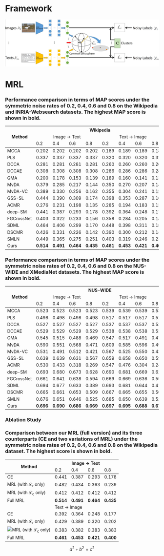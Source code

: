 # Framework

![MRL](MRL_Framework.jpg)


# MRL
<table>
<thead>
  <h3>Performance comparison in terms of MAP scores under the symmetric noise rates of 0.2, 0.4, 0.6 and 0.8 on the Wikipedia and INRIA-Websearch datasets. The highest MAP score is shown in <b>bold</b>.</h3>
  <tr>
    <th class="tg-0pky" rowspan="3", align="center">Method</th>
    <th class="tg-c3ow" colspan="8", align="center">Wikipedia</th>
    <th class="tg-c3ow" colspan="8", align="center">INRIA-Websearch</th>
  </tr>
  <tr>
    <td class="tg-c3ow" colspan="4", align="center">Image → Text</td>
    <td class="tg-c3ow" colspan="4", align="center">Text → Image</td>
    <td class="tg-c3ow" colspan="4", align="center">Image → Text</td>
    <td class="tg-c3ow" colspan="4", align="center">Text → Image</td>
  </tr>
  <tr>
    <td class="tg-c3ow">0.2</td>
    <td class="tg-c3ow">0.4</td>
    <td class="tg-c3ow">0.6</td>
    <td class="tg-c3ow">0.8</td>
    <td class="tg-c3ow">0.2</td>
    <td class="tg-c3ow">0.4</td>
    <td class="tg-c3ow">0.6</td>
    <td class="tg-c3ow">0.8</td>
    <td class="tg-c3ow">0.2</td>
    <td class="tg-c3ow">0.4</td>
    <td class="tg-c3ow">0.6</td>
    <td class="tg-c3ow">0.8</td>
    <td class="tg-c3ow">0.2</td>
    <td class="tg-c3ow">0.4</td>
    <td class="tg-c3ow">0.6</td>
    <td class="tg-c3ow">0.8</td>
  </tr>
</thead>
<tbody>
  <tr>
    <td class="tg-0pky">MCCA</td>
    <td class="tg-c3ow">0.202</td>
    <td class="tg-c3ow">0.202</td>
    <td class="tg-c3ow">0.202</td>
    <td class="tg-c3ow">0.202</td>
    <td class="tg-c3ow">0.189</td>
    <td class="tg-c3ow">0.189</td>
    <td class="tg-c3ow">0.189</td>
    <td class="tg-c3ow">0.189</td>
    <td class="tg-c3ow">0.275</td>
    <td class="tg-c3ow">0.275</td>
    <td class="tg-c3ow">0.275</td>
    <td class="tg-c3ow">0.275</td>
    <td class="tg-c3ow">0.277</td>
    <td class="tg-c3ow">0.277</td>
    <td class="tg-c3ow">0.277</td>
    <td class="tg-c3ow">0.277</td>
  </tr>
  <tr>
    <td class="tg-0pky">PLS</td>
    <td class="tg-c3ow">0.337</td>
    <td class="tg-c3ow">0.337</td>
    <td class="tg-c3ow">0.337</td>
    <td class="tg-c3ow">0.337</td>
    <td class="tg-c3ow">0.320</td>
    <td class="tg-c3ow">0.320</td>
    <td class="tg-c3ow">0.320</td>
    <td class="tg-c3ow">0.320</td>
    <td class="tg-c3ow">0.387</td>
    <td class="tg-c3ow">0.387</td>
    <td class="tg-c3ow">0.387</td>
    <td class="tg-c3ow">0.387</td>
    <td class="tg-c3ow">0.398</td>
    <td class="tg-c3ow">0.398</td>
    <td class="tg-c3ow">0.398</td>
    <td class="tg-c3ow">0.398</td>
  </tr>
  <tr>
    <td class="tg-0pky">DCCA</td>
    <td class="tg-c3ow">0.281</td>
    <td class="tg-c3ow">0.281</td>
    <td class="tg-c3ow">0.281</td>
    <td class="tg-c3ow">0.281</td>
    <td class="tg-c3ow">0.260</td>
    <td class="tg-c3ow">0.260</td>
    <td class="tg-c3ow">0.260</td>
    <td class="tg-c3ow">0.260</td>
    <td class="tg-c3ow">0.188</td>
    <td class="tg-c3ow">0.188</td>
    <td class="tg-c3ow">0.188</td>
    <td class="tg-c3ow">0.188</td>
    <td class="tg-c3ow">0.182</td>
    <td class="tg-c3ow">0.182</td>
    <td class="tg-c3ow">0.182</td>
    <td class="tg-c3ow">0.182</td>
  </tr>
  <tr>
    <td class="tg-0pky">DCCAE</td>
    <td class="tg-c3ow">0.308</td>
    <td class="tg-c3ow">0.308</td>
    <td class="tg-c3ow">0.308</td>
    <td class="tg-c3ow">0.308</td>
    <td class="tg-c3ow">0.286</td>
    <td class="tg-c3ow">0.286</td>
    <td class="tg-c3ow">0.286</td>
    <td class="tg-c3ow">0.286</td>
    <td class="tg-c3ow">0.167</td>
    <td class="tg-c3ow">0.167</td>
    <td class="tg-c3ow">0.167</td>
    <td class="tg-c3ow">0.167</td>
    <td class="tg-c3ow">0.164</td>
    <td class="tg-c3ow">0.164</td>
    <td class="tg-c3ow">0.164</td>
    <td class="tg-c3ow">0.164</td>
  </tr>
  <tr>
    <td class="tg-0pky">GMA</td>
    <td class="tg-c3ow">0.200</td>
    <td class="tg-c3ow">0.178</td>
    <td class="tg-c3ow">0.153</td>
    <td class="tg-c3ow">0.139</td>
    <td class="tg-c3ow">0.189</td>
    <td class="tg-c3ow">0.160</td>
    <td class="tg-c3ow">0.141</td>
    <td class="tg-c3ow">0.136</td>
    <td class="tg-c3ow">0.425</td>
    <td class="tg-c3ow">0.372</td>
    <td class="tg-c3ow">0.303</td>
    <td class="tg-c3ow">0.245</td>
    <td class="tg-c3ow">0.437</td>
    <td class="tg-c3ow">0.378</td>
    <td class="tg-c3ow">0.315</td>
    <td class="tg-c3ow">0.251</td>
  </tr>
  <tr>
    <td class="tg-0pky">MvDA</td>
    <td class="tg-c3ow">0.379</td>
    <td class="tg-c3ow">0.285</td>
    <td class="tg-c3ow">0.217</td>
    <td class="tg-c3ow">0.144</td>
    <td class="tg-c3ow">0.350</td>
    <td class="tg-c3ow">0.270</td>
    <td class="tg-c3ow">0.207</td>
    <td class="tg-c3ow">0.142</td>
    <td class="tg-c3ow">0.286</td>
    <td class="tg-c3ow">0.269</td>
    <td class="tg-c3ow">0.234</td>
    <td class="tg-c3ow">0.186</td>
    <td class="tg-c3ow">0.285</td>
    <td class="tg-c3ow">0.265</td>
    <td class="tg-c3ow">0.233</td>
    <td class="tg-c3ow">0.185</td>
  </tr>
  <tr>
    <td class="tg-0pky">MvDA-VC</td>
    <td class="tg-c3ow">0.389</td>
    <td class="tg-c3ow">0.330</td>
    <td class="tg-c3ow">0.256</td>
    <td class="tg-c3ow">0.162</td>
    <td class="tg-c3ow">0.355</td>
    <td class="tg-c3ow">0.304</td>
    <td class="tg-c3ow">0.241</td>
    <td class="tg-c3ow">0.153</td>
    <td class="tg-c3ow">0.288</td>
    <td class="tg-c3ow">0.272</td>
    <td class="tg-c3ow">0.241</td>
    <td class="tg-c3ow">0.192</td>
    <td class="tg-c3ow">0.286</td>
    <td class="tg-c3ow">0.268</td>
    <td class="tg-c3ow">0.238</td>
    <td class="tg-c3ow">0.190</td>
  </tr>
  <tr>
    <td class="tg-0pky">GSS-SL</td>
    <td class="tg-c3ow">0.444</td>
    <td class="tg-c3ow">0.390</td>
    <td class="tg-c3ow">0.309</td>
    <td class="tg-c3ow">0.174</td>
    <td class="tg-c3ow">0.398</td>
    <td class="tg-c3ow">0.353</td>
    <td class="tg-c3ow">0.287</td>
    <td class="tg-c3ow">0.169</td>
    <td class="tg-c3ow">0.487</td>
    <td class="tg-c3ow">0.424</td>
    <td class="tg-c3ow">0.272</td>
    <td class="tg-c3ow">0.075</td>
    <td class="tg-c3ow">0.510</td>
    <td class="tg-c3ow">0.451</td>
    <td class="tg-c3ow">0.307</td>
    <td class="tg-c3ow">0.085</td>
  </tr>
  <tr>
    <td class="tg-0pky">ACMR</td>
    <td class="tg-c3ow">0.276</td>
    <td class="tg-c3ow">0.231</td>
    <td class="tg-c3ow">0.198</td>
    <td class="tg-c3ow">0.135</td>
    <td class="tg-c3ow">0.285</td>
    <td class="tg-c3ow">0.194</td>
    <td class="tg-c3ow">0.183</td>
    <td class="tg-c3ow">0.138</td>
    <td class="tg-c3ow">0.175</td>
    <td class="tg-c3ow">0.096</td>
    <td class="tg-c3ow">0.055</td>
    <td class="tg-c3ow">0.023</td>
    <td class="tg-c3ow">0.157</td>
    <td class="tg-c3ow">0.114</td>
    <td class="tg-c3ow">0.048</td>
    <td class="tg-c3ow">0.021</td>
  </tr>
  <tr>
    <td class="tg-0pky">deep-SM</td>
    <td class="tg-c3ow">0.441</td>
    <td class="tg-c3ow">0.387</td>
    <td class="tg-c3ow">0.293</td>
    <td class="tg-c3ow">0.178</td>
    <td class="tg-c3ow">0.392</td>
    <td class="tg-c3ow">0.364</td>
    <td class="tg-c3ow">0.248</td>
    <td class="tg-c3ow">0.177</td>
    <td class="tg-c3ow">0.495</td>
    <td class="tg-c3ow">0.422</td>
    <td class="tg-c3ow">0.238</td>
    <td class="tg-c3ow">0.046</td>
    <td class="tg-c3ow">0.509</td>
    <td class="tg-c3ow">0.421</td>
    <td class="tg-c3ow">0.258</td>
    <td class="tg-c3ow">0.063</td>
  </tr>
  <tr>
    <td class="tg-0pky">FGCrossNet</td>
    <td class="tg-c3ow">0.403</td>
    <td class="tg-c3ow">0.322</td>
    <td class="tg-c3ow">0.233</td>
    <td class="tg-c3ow">0.156</td>
    <td class="tg-c3ow">0.358</td>
    <td class="tg-c3ow">0.284</td>
    <td class="tg-c3ow">0.205</td>
    <td class="tg-c3ow">0.147</td>
    <td class="tg-c3ow">0.278</td>
    <td class="tg-c3ow">0.192</td>
    <td class="tg-c3ow">0.105</td>
    <td class="tg-c3ow">0.027</td>
    <td class="tg-c3ow">0.261</td>
    <td class="tg-c3ow">0.189</td>
    <td class="tg-c3ow">0.096</td>
    <td class="tg-c3ow">0.025</td>
  </tr>
  <tr>
    <td class="tg-0pky">SDML</td>
    <td class="tg-c3ow">0.464</td>
    <td class="tg-c3ow">0.406</td>
    <td class="tg-c3ow">0.299</td>
    <td class="tg-c3ow">0.170</td>
    <td class="tg-c3ow">0.448</td>
    <td class="tg-c3ow">0.398</td>
    <td class="tg-c3ow">0.311</td>
    <td class="tg-c3ow">0.184</td>
    <td class="tg-c3ow">0.506</td>
    <td class="tg-c3ow">0.419</td>
    <td class="tg-c3ow">0.283</td>
    <td class="tg-c3ow">0.024</td>
    <td class="tg-c3ow">0.512</td>
    <td class="tg-c3ow">0.412</td>
    <td class="tg-c3ow">0.241</td>
    <td class="tg-c3ow">0.066</td>
  </tr>
  <tr>
    <td class="tg-0pky">DSCMR</td>
    <td class="tg-c3ow">0.426</td>
    <td class="tg-c3ow">0.331</td>
    <td class="tg-c3ow">0.226</td>
    <td class="tg-c3ow">0.142</td>
    <td class="tg-c3ow">0.390</td>
    <td class="tg-c3ow">0.300</td>
    <td class="tg-c3ow">0.212</td>
    <td class="tg-c3ow">0.140</td>
    <td class="tg-c3ow">0.500</td>
    <td class="tg-c3ow">0.413</td>
    <td class="tg-c3ow">0.225</td>
    <td class="tg-c3ow">0.055</td>
    <td class="tg-c3ow">0.536</td>
    <td class="tg-c3ow">0.464</td>
    <td class="tg-c3ow">0.237</td>
    <td class="tg-c3ow">0.052</td>
  </tr>
  <tr>
    <td class="tg-0pky">SMLN</td>
    <td class="tg-c3ow">0.449</td>
    <td class="tg-c3ow">0.365</td>
    <td class="tg-c3ow">0.275</td>
    <td class="tg-c3ow">0.251</td>
    <td class="tg-c3ow">0.403</td>
    <td class="tg-c3ow">0.319</td>
    <td class="tg-c3ow">0.246</td>
    <td class="tg-c3ow">0.237</td>
    <td class="tg-c3ow">0.331</td>
    <td class="tg-c3ow">0.291</td>
    <td class="tg-c3ow">0.262</td>
    <td class="tg-c3ow">0.214</td>
    <td class="tg-c3ow">0.391</td>
    <td class="tg-c3ow">0.349</td>
    <td class="tg-c3ow">0.292</td>
    <td class="tg-c3ow">0.254</td>
  </tr>
  <tr>
    <b><td class="tg-0pky">Ours</td></b>
    <td class="tg-c3ow"><b>0.514</b></td>
    <td class="tg-7btt"><b>0.491</b></td>
    <td class="tg-7btt"><b>0.464</b></td>
    <td class="tg-7btt"><b>0.435</b></td>
    <td class="tg-7btt"><b>0.461</b></td>
    <td class="tg-7btt"><b>0.453</b></td>
    <td class="tg-7btt"><b>0.421</b></td>
    <td class="tg-7btt"><b>0.400</b></td>
    <td class="tg-7btt"><b>0.559</b></td>
    <td class="tg-7btt"><b>0.543</b></td>
    <td class="tg-7btt"><b>0.512</b></td>
    <td class="tg-7btt"><b>0.417</b></td>
    <td class="tg-7btt"><b>0.587</b></td>
    <td class="tg-7btt"><b>0.571</b></td>
    <td class="tg-7btt"><b>0.533</b></td>
    <td class="tg-7btt"><b>0.424</b></td>
  </tr>
</tbody>
</table>


<table>
<thead>
  <h3>Performance comparison in terms of MAP scores under the symmetric noise rates of 0.2, 0.4, 0.6 and 0.8 on the NUS-WIDE and XMediaNet datasets. The highest MAP score is shown in <b>bold</b>.</h3>
  <tr>
    <th class="tg-0pky" rowspan="3">Method</th>
    <th class="tg-c3ow" colspan="8">NUS-WIDE</th>
    <th class="tg-c3ow" colspan="8">XMediaNet</th>
  </tr>
  <tr>
    <td class="tg-c3ow" colspan="4", align="center">Image → Text</td>
    <td class="tg-c3ow" colspan="4", align="center">Text → Image</td>
    <td class="tg-c3ow" colspan="4", align="center">Image → Text</td>
    <td class="tg-c3ow" colspan="4", align="center">Text → Image</td>
  </tr>
  <tr>
    <td class="tg-c3ow">0.2</td>
    <td class="tg-c3ow">0.4</td>
    <td class="tg-c3ow">0.6</td>
    <td class="tg-c3ow">0.8</td>
    <td class="tg-c3ow">0.2</td>
    <td class="tg-c3ow">0.4</td>
    <td class="tg-c3ow">0.6</td>
    <td class="tg-c3ow">0.8</td>
    <td class="tg-c3ow">0.2</td>
    <td class="tg-c3ow">0.4</td>
    <td class="tg-c3ow">0.6</td>
    <td class="tg-c3ow">0.8</td>
    <td class="tg-c3ow">0.2</td>
    <td class="tg-c3ow">0.4</td>
    <td class="tg-c3ow">0.6</td>
    <td class="tg-c3ow">0.8</td>
  </tr>
</thead>
<tbody>
  <tr>
    <td class="tg-0pky">MCCA</td>
    <td class="tg-c3ow">0.523</td>
    <td class="tg-c3ow">0.523</td>
    <td class="tg-c3ow">0.523</td>
    <td class="tg-c3ow">0.523</td>
    <td class="tg-c3ow">0.539</td>
    <td class="tg-c3ow">0.539</td>
    <td class="tg-c3ow">0.539</td>
    <td class="tg-c3ow">0.539</td>
    <td class="tg-c3ow">0.233</td>
    <td class="tg-c3ow">0.233</td>
    <td class="tg-c3ow">0.233</td>
    <td class="tg-c3ow">0.233</td>
    <td class="tg-c3ow">0.249</td>
    <td class="tg-c3ow">0.249</td>
    <td class="tg-c3ow">0.249</td>
    <td class="tg-c3ow">0.249</td>
  </tr>
  <tr>
    <td class="tg-0pky">PLS</td>
    <td class="tg-c3ow">0.498</td>
    <td class="tg-c3ow">0.498</td>
    <td class="tg-c3ow">0.498</td>
    <td class="tg-c3ow">0.498</td>
    <td class="tg-c3ow">0.517</td>
    <td class="tg-c3ow">0.517</td>
    <td class="tg-c3ow">0.517</td>
    <td class="tg-c3ow">0.517</td>
    <td class="tg-c3ow">0.276</td>
    <td class="tg-c3ow">0.276</td>
    <td class="tg-c3ow">0.276</td>
    <td class="tg-c3ow">0.276</td>
    <td class="tg-c3ow">0.266</td>
    <td class="tg-c3ow">0.266</td>
    <td class="tg-c3ow">0.266</td>
    <td class="tg-c3ow">0.266</td>
  </tr>
  <tr>
    <td class="tg-0pky">DCCA</td>
    <td class="tg-c3ow">0.527</td>
    <td class="tg-c3ow">0.527</td>
    <td class="tg-c3ow">0.527</td>
    <td class="tg-c3ow">0.527</td>
    <td class="tg-c3ow">0.537</td>
    <td class="tg-c3ow">0.537</td>
    <td class="tg-c3ow">0.537</td>
    <td class="tg-c3ow">0.537</td>
    <td class="tg-c3ow">0.152</td>
    <td class="tg-c3ow">0.152</td>
    <td class="tg-c3ow">0.152</td>
    <td class="tg-c3ow">0.152</td>
    <td class="tg-c3ow">0.162</td>
    <td class="tg-c3ow">0.162</td>
    <td class="tg-c3ow">0.162</td>
    <td class="tg-c3ow">0.162</td>
  </tr>
  <tr>
    <td class="tg-0pky">DCCAE</td>
    <td class="tg-c3ow">0.529</td>
    <td class="tg-c3ow">0.529</td>
    <td class="tg-c3ow">0.529</td>
    <td class="tg-c3ow">0.529</td>
    <td class="tg-c3ow">0.538</td>
    <td class="tg-c3ow">0.538</td>
    <td class="tg-c3ow">0.538</td>
    <td class="tg-c3ow">0.538</td>
    <td class="tg-c3ow">0.149</td>
    <td class="tg-c3ow">0.149</td>
    <td class="tg-c3ow">0.149</td>
    <td class="tg-c3ow">0.149</td>
    <td class="tg-c3ow">0.159</td>
    <td class="tg-c3ow">0.159</td>
    <td class="tg-c3ow">0.159</td>
    <td class="tg-c3ow">0.159</td>
  </tr>
  <tr>
    <td class="tg-0pky">GMA</td>
    <td class="tg-c3ow">0.545</td>
    <td class="tg-c3ow">0.515</td>
    <td class="tg-c3ow">0.488</td>
    <td class="tg-c3ow">0.469</td>
    <td class="tg-c3ow">0.547</td>
    <td class="tg-c3ow">0.517</td>
    <td class="tg-c3ow">0.491</td>
    <td class="tg-c3ow">0.475</td>
    <td class="tg-c3ow">0.400</td>
    <td class="tg-c3ow">0.380</td>
    <td class="tg-c3ow">0.344</td>
    <td class="tg-c3ow">0.276</td>
    <td class="tg-c3ow">0.376</td>
    <td class="tg-c3ow">0.364</td>
    <td class="tg-c3ow">0.336</td>
    <td class="tg-c3ow">0.277</td>
  </tr>
  <tr>
    <td class="tg-0pky">MvDA</td>
    <td class="tg-c3ow">0.590</td>
    <td class="tg-c3ow">0.551</td>
    <td class="tg-c3ow">0.568</td>
    <td class="tg-c3ow">0.471</td>
    <td class="tg-c3ow">0.609</td>
    <td class="tg-c3ow">0.585</td>
    <td class="tg-c3ow">0.596</td>
    <td class="tg-c3ow">0.498</td>
    <td class="tg-c3ow">0.329</td>
    <td class="tg-c3ow">0.318</td>
    <td class="tg-c3ow">0.301</td>
    <td class="tg-c3ow">0.256</td>
    <td class="tg-c3ow">0.324</td>
    <td class="tg-c3ow">0.314</td>
    <td class="tg-c3ow">0.296</td>
    <td class="tg-c3ow">0.254</td>
  </tr>
  <tr>
    <td class="tg-0pky">MvDA-VC</td>
    <td class="tg-c3ow">0.531</td>
    <td class="tg-c3ow">0.491</td>
    <td class="tg-c3ow">0.512</td>
    <td class="tg-c3ow">0.421</td>
    <td class="tg-c3ow">0.567</td>
    <td class="tg-c3ow">0.525</td>
    <td class="tg-c3ow">0.550</td>
    <td class="tg-c3ow">0.434</td>
    <td class="tg-c3ow">0.331</td>
    <td class="tg-c3ow">0.319</td>
    <td class="tg-c3ow">0.306</td>
    <td class="tg-c3ow">0.274</td>
    <td class="tg-c3ow">0.322</td>
    <td class="tg-c3ow">0.310</td>
    <td class="tg-c3ow">0.296</td>
    <td class="tg-c3ow">0.265</td>
  </tr>
  <tr>
    <td class="tg-0pky">GSS-SL</td>
    <td class="tg-c3ow">0.639</td>
    <td class="tg-c3ow">0.639</td>
    <td class="tg-c3ow">0.631</td>
    <td class="tg-c3ow">0.567</td>
    <td class="tg-c3ow">0.659</td>
    <td class="tg-c3ow">0.658</td>
    <td class="tg-c3ow">0.650</td>
    <td class="tg-c3ow">0.592</td>
    <td class="tg-c3ow">0.431</td>
    <td class="tg-c3ow">0.381</td>
    <td class="tg-c3ow">0.256</td>
    <td class="tg-c3ow">0.044</td>
    <td class="tg-c3ow">0.417</td>
    <td class="tg-c3ow">0.361</td>
    <td class="tg-c3ow">0.221</td>
    <td class="tg-c3ow">0.031</td>
  </tr>
  <tr>
    <td class="tg-0pky">ACMR</td>
    <td class="tg-c3ow">0.530</td>
    <td class="tg-c3ow">0.433</td>
    <td class="tg-c3ow">0.318</td>
    <td class="tg-c3ow">0.269</td>
    <td class="tg-c3ow">0.547</td>
    <td class="tg-c3ow">0.476</td>
    <td class="tg-c3ow">0.304</td>
    <td class="tg-c3ow">0.241</td>
    <td class="tg-c3ow">0.181</td>
    <td class="tg-c3ow">0.069</td>
    <td class="tg-c3ow">0.018</td>
    <td class="tg-c3ow">0.010</td>
    <td class="tg-c3ow">0.191</td>
    <td class="tg-c3ow">0.043</td>
    <td class="tg-c3ow">0.012</td>
    <td class="tg-c3ow">0.009</td>
  </tr>
  <tr>
    <td class="tg-0pky">deep-SM</td>
    <td class="tg-c3ow">0.693</td>
    <td class="tg-c3ow">0.680</td>
    <td class="tg-c3ow">0.673</td>
    <td class="tg-c3ow">0.628</td>
    <td class="tg-c3ow">0.690</td>
    <td class="tg-c3ow">0.681</td>
    <td class="tg-c3ow">0.669</td>
    <td class="tg-c3ow">0.629</td>
    <td class="tg-c3ow">0.557</td>
    <td class="tg-c3ow">0.314</td>
    <td class="tg-c3ow">0.276</td>
    <td class="tg-c3ow">0.062</td>
    <td class="tg-c3ow">0.495</td>
    <td class="tg-c3ow">0.344</td>
    <td class="tg-c3ow">0.021</td>
    <td class="tg-c3ow">0.014</td>
  </tr>
  <tr>
    <td class="tg-0pky">FGCrossNet</td>
    <td class="tg-c3ow">0.661</td>
    <td class="tg-c3ow">0.641</td>
    <td class="tg-c3ow">0.638</td>
    <td class="tg-c3ow">0.594</td>
    <td class="tg-c3ow">0.669</td>
    <td class="tg-c3ow">0.669</td>
    <td class="tg-c3ow">0.636</td>
    <td class="tg-c3ow">0.596</td>
    <td class="tg-c3ow">0.372</td>
    <td class="tg-c3ow">0.280</td>
    <td class="tg-c3ow">0.147</td>
    <td class="tg-c3ow">0.053</td>
    <td class="tg-c3ow">0.375</td>
    <td class="tg-c3ow">0.281</td>
    <td class="tg-c3ow">0.160</td>
    <td class="tg-c3ow">0.052</td>
  </tr>
  <tr>
    <td class="tg-0pky">SDML</td>
    <td class="tg-c3ow">0.694</td>
    <td class="tg-c3ow">0.677</td>
    <td class="tg-c3ow">0.633</td>
    <td class="tg-c3ow">0.389</td>
    <td class="tg-c3ow">0.693</td>
    <td class="tg-c3ow">0.681</td>
    <td class="tg-c3ow">0.644</td>
    <td class="tg-c3ow">0.416</td>
    <td class="tg-c3ow">0.534</td>
    <td class="tg-c3ow">0.420</td>
    <td class="tg-c3ow">0.216</td>
    <td class="tg-c3ow">0.009</td>
    <td class="tg-c3ow">0.563</td>
    <td class="tg-c3ow">0.445</td>
    <td class="tg-c3ow">0.237</td>
    <td class="tg-c3ow">0.011</td>
  </tr>
  <tr>
    <td class="tg-0pky">DSCMR</td>
    <td class="tg-c3ow">0.665</td>
    <td class="tg-c3ow">0.661</td>
    <td class="tg-c3ow">0.653</td>
    <td class="tg-c3ow">0.509</td>
    <td class="tg-c3ow">0.667</td>
    <td class="tg-c3ow">0.665</td>
    <td class="tg-c3ow">0.655</td>
    <td class="tg-c3ow">0.505</td>
    <td class="tg-c3ow">0.461</td>
    <td class="tg-c3ow">0.224</td>
    <td class="tg-c3ow">0.040</td>
    <td class="tg-c3ow">0.008</td>
    <td class="tg-c3ow">0.477</td>
    <td class="tg-c3ow">0.224</td>
    <td class="tg-c3ow">0.028</td>
    <td class="tg-c3ow">0.010</td>
  </tr>
  <tr>
    <td class="tg-0pky">SMLN</td>
    <td class="tg-c3ow">0.676</td>
    <td class="tg-c3ow">0.651</td>
    <td class="tg-c3ow">0.646</td>
    <td class="tg-c3ow">0.525</td>
    <td class="tg-c3ow">0.685</td>
    <td class="tg-c3ow">0.650</td>
    <td class="tg-c3ow">0.639</td>
    <td class="tg-c3ow">0.520</td>
    <td class="tg-c3ow">0.520</td>
    <td class="tg-c3ow">0.445</td>
    <td class="tg-c3ow">0.070</td>
    <td class="tg-c3ow">0.070</td>
    <td class="tg-c3ow">0.514</td>
    <td class="tg-c3ow">0.300</td>
    <td class="tg-c3ow">0.303</td>
    <td class="tg-c3ow">0.226</td>
  </tr>
  <tr>
    <td class="tg-0pky">Ours</td>
    <td class="tg-7btt"><b>0.696</b></td>
    <td class="tg-7btt"><b>0.690</b></td>
    <td class="tg-7btt"><b>0.686</b></td>
    <td class="tg-7btt"><b>0.669</b></td>
    <td class="tg-7btt"><b>0.697</b></td>
    <td class="tg-7btt"><b>0.695</b></td>
    <td class="tg-7btt"><b>0.688</b></td>
    <td class="tg-7btt"><b>0.673</b></td>
    <td class="tg-7btt"><b>0.625</b></td>
    <td class="tg-7btt"><b>0.581</b></td>
    <td class="tg-7btt"><b>0.384</b></td>
    <td class="tg-7btt"><b>0.334</b></td>
    <td class="tg-7btt"><b>0.623</b></td>
    <td class="tg-7btt"><b><b>0.587</b></td>
    <td class="tg-7btt"><b>0.408</b></td>
    <td class="tg-7btt"><b>0.359</b></td>
  </tr>
</tbody>
</table>

### Ablation Study
<table class="tg">
<thead>
  <h3>Comparison between our MRL (full version) and its three counterparts (CE and two variations of MRL) under the symmetric noise rates of 0.2, 0.4, 0.6 and 0.8 on the Wikipedia dataset. The highest score is shown in <b>bold</b>.</h3>
  <tr>
    <th class="tg-0lax" rowspan="2">Method</th>
    <th class="tg-baqh" colspan="4">Image → Text</th>
  </tr>
  <tr>
    <td class="tg-0lax">0.2</td>
    <td class="tg-0lax">0.4</td>
    <td class="tg-0lax">0.6</td>
    <td class="tg-0lax">0.8</td>
  </tr>
</thead>
<tbody>
  <tr>
    <td class="tg-0lax">CE</td>
    <td class="tg-0lax">0.441</td>
    <td class="tg-0lax">0.387</td>
    <td class="tg-0lax">0.293</td>
    <td class="tg-0lax">0.178</td>
  </tr>
  <tr>
    <td class="tg-0lax">MRL (with &Lscr;<sub>r</sub> only)</td>
    <td class="tg-0lax">0.482</td>
    <td class="tg-0lax">0.434</td>
    <td class="tg-0lax">0.363</td>
    <td class="tg-0lax">0.239</td>
  </tr>
  <tr>
    <td class="tg-0lax">MRL (with &Lscr;<sub>c</sub> only)</td>
    <td class="tg-0lax">0.412</td>
    <td class="tg-0lax">0.412</td>
    <td class="tg-0lax">0.412</td>
    <td class="tg-0lax">0.412</td>
  </tr>
  <tr>
    <td class="tg-0lax">Full MRL</td>
    <td class="tg-0lax"><b>0.514</b></td>
    <td class="tg-0lax"><b>0.491</b></td>
    <td class="tg-0lax"><b>0.464</b></td>
    <td class="tg-0lax"><b>0.435</b></td>
  </tr>
  <tr>
    <td class="tg-0lax"></td>
    <td class="tg-baqh" colspan="4">Text → Image</td>
  </tr>
  <tr>
    <td class="tg-0lax">CE</td>
    <td class="tg-0lax">0.392</td>
    <td class="tg-0lax">0.364</td>
    <td class="tg-0lax">0.248</td>
    <td class="tg-0lax">0.177</td>
  </tr>
  <tr>
    <td class="tg-0lax">MRL (with &Lscr;<sub>r</sub> only)</td>
    <td class="tg-0lax">0.429</td>
    <td class="tg-0lax">0.389</td>
    <td class="tg-0lax">0.320</td>
    <td class="tg-0lax">0.202</td>
  </tr>
  <tr>
    <td class="tg-0lax"><img src="http://latex.codecogs.com/gif.latex?\frac{\partial J}{\partial \theta_k^{(j)}}=\sum_{i:r(i,j)=1}{\big((\theta^{(j)})^Tx^{(i)}-y^{(i,j)}\big)x_k^{(i)}}+\lambda \theta_k^{(j)}" />MRL (with &Lscr;<sub>c</sub> only)</td>
    <td class="tg-0lax">0.383</td>
    <td class="tg-0lax">0.382</td>
    <td class="tg-0lax">0.383</td>
    <td class="tg-0lax">0.383</td>
  </tr>
  <tr>
    <td class="tg-0lax">Full MRL</td>
    <td class="tg-0lax"><b>0.461</b></td>
    <td class="tg-0lax"><b>0.453</b></td>
    <td class="tg-0lax"><b>0.421</b></td>
    <td class="tg-0lax"><b>0.400</b></td>
  </tr>
</tbody>
</table>

```math
a^2+b^2=c^2
```

